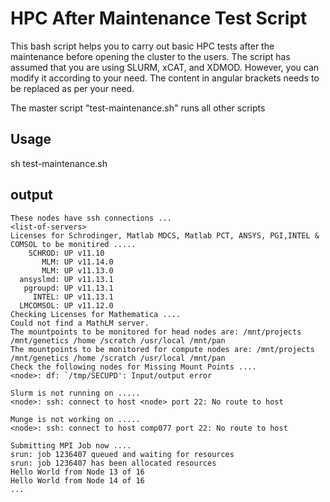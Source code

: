 # HPC After Maintenance Test Script
This bash script helps you to carry out basic HPC tests after the maintenance before opening the cluster to the users. The script has assumed that you are using SLURM, xCAT, and XDMOD. However, you can modify it according to your need. The content in angular brackets needs to be replaced as per your need.


The master script "test-maintenance.sh" runs all other scripts
## Usage
sh test-maintenance.sh

## output
```
These nodes have ssh connections ...
<list-of-servers>
Licenses for Schrodinger, Matlab MDCS, Matlab PCT, ANSYS, PGI,INTEL & COMSOL to be monitired .....
    SCHROD: UP v11.10
       MLM: UP v11.14.0
       MLM: UP v11.13.0
  ansyslmd: UP v11.13.1
   pgroupd: UP v11.13.1
     INTEL: UP v11.13.1
  LMCOMSOL: UP v11.12.0
Checking Licenses for Mathematica ....
Could not find a MathLM server.
The mountpoints to be monitored for head nodes are: /mnt/projects /mnt/genetics /home /scratch /usr/local /mnt/pan
The mountpoints to be monitored for compute nodes are: /mnt/projects /mnt/genetics /home /scratch /usr/local /mnt/pan
Check the following nodes for Missing Mount Points ....
<node>: df: `/tmp/SECUPD': Input/output error

Slurm is not running on .....
<node>: ssh: connect to host <node> port 22: No route to host

Munge is not working on .....
<node>: ssh: connect to host comp077 port 22: No route to host

Submitting MPI Job now ....
srun: job 1236407 queued and waiting for resources
srun: job 1236407 has been allocated resources
Hello World from Node 13 of 16
Hello World from Node 14 of 16
...
```

